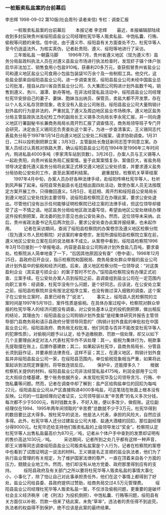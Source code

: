 ### 一桩贩卖私盐案的台前幕后
李忠辉
1998-09-02
第10版(社会周刊·读者来信)
专栏：调查汇报

　　一桩贩卖私盐案的台前幕后
　　本报记者  李忠辉
　　最近，本报编辑部陆续收到多封反映贵州省绥阳县盐业公司经理杜宪华等人贩卖私盐、中饱私囊、行贿、偷税等问题的来信。信中说，由于遵义市、绥阳县有关方面查处不力，杜宪华等人至今仍逍遥法外。为核实真伪，记者赴贵阳、遵义、绥阳等地进行了采访。
　　三年贩私盐  一朝露马脚
　　1996年7月，贵州省遵义地区（现为遵义市）盐务分局盐政科执法人员在对遵义县盐业市场进行执法检查时，发现虾子镇个体户张启华非法加工、销售食用小包盐910吨，获暴利20多万元，查获假冒贵州省盐业公司和遵义地区盐业公司食用小包盐包装袋10万余个及一些制假工具。他交代，这些盐全部来自绥阳县盐业公司。进一步调查发现，绥阳县盐业公司未经中国盐业总公司批准，擅自从四川省自贡盐业分公司、久大集团公司购进计划外盐数千吨，销售到遵义、务川、湄潭、新舟等地。在非法经营私盐活动中，绥阳县盐业公司经理杜宪华安排自己的妻子、妻妹、胞妹当出纳员、保管员，卖盐大都不开发票，存在以个人名义私存货款现象，收支没有入盐业公司账目。绥阳县盐业公司大量购销计划外盐的行为是非法的，严重扰乱了遵义及周边地区盐业市场秩序。遵义地区盐务分局主管盐政执法及纪检工作的副局长王义锡多次向局长李永宪汇报，并一同向遵义地区行署副秘书长兼商务局局长周开烈汇报了调查情况，商务局领导班子专门开会研究，决定由王义锡同志负责查处这个案子。为进一步查清事实，王义锡同志代表盐务分局于1997年1月14日向遵义地区公安处二科报案，请求协助调查。1月31日，二科以投机倒把罪立案；3月3日，主管副处长詹廷新同志签字同意立案。办案人员经过认真核对铁路大票，确认绥阳县盐业公司在1994年至1996年三年时间内，购进私盐4000多吨（李家湾车站到货数）。3月26日，办案人员与王义锡等人一起赴贵阳，向贵州省盐务局汇报案情。鉴于此案案情复杂、案值巨大，省盐务局领导决定委托遵义盐务分局将此案正式移交遵义地区公安处侦查，并要求遵义盐务分局协助公安处的工作，直至此案顺利结案。
　　避重就轻，检察机关草草结案
　　1997年4月中旬，办案人员办好各种法律手续，赴绥阳传唤杜宪华等人，杜听到风声躲了起来。绥阳县常务副县长毛廷相出面四处活动，致使办案人员无法按既定方案开展工作，只得撤回遵义。5月5日，毛廷相、周开烈和绥阳县公安局局长到遵义地区公安处找到主要领导，说绥阳县检察院正在办理此案，要求公安处退出。尽管他们没有出示任何能够证明检察院已经立案的法律手续，但这位领导却接受了这一不情之请。地区盐务分局给地区政法委写信，希望由地区公安处继续办理这件投机倒把案，政法委的批示意见也由公安处来办。然而，这位领导未采纳。此后，贵州省政法委书记先后两次批示，要求公安处查办此案并报结果，也未起作用。
　　记者在采访期间，查阅了绥阳县检察院的办案卷宗及遵义地区检察分院（现为遵义市人民检察院）对该案的审查卷宗，发现所谓绥阳县检察院立案在前，遵义地区公安处立案在后的说法根本不成立。从案卷中看到，绥阳县检察院1996年3月15日接到一个举报电话，内容是县盐业公司购进计划外食盐几百吨，要求查处。检察院派人简单地查了一下，“后因其他原因没有查”（卷中语）。1996年12月25日，县政府召开会议，指示检察院和国税局、商务局查处群众举报的盐业公司进计划外盐中的偷税和经济问题。后来，遵义地区检察分院一位领导说：“对这类盈利企业（其实是亏损企业）的案子暂时不忙办。”馁阳县检察院没有办理正式初查、立案手续。在公安处办案人员到绥阳之前，县调查组到盐业公司在一定范围内向职工宣布：经调查，杜宪华没有什么问题，是个好同志。应该说，在公安处立案之前，绥阳县检察院并没有按法定程序立案，也没有做过深入细致的调查。这个案子在公安处立案时，县里已经有了“说法”。
　　事实上，绥阳县人民检察院的立案时间是1997年5月19日，案件性质是偷税。在具体办案过程中，检察院对群众举报的杜宪华等人的经济问题没有调查。对公安处基本认定的投机倒把罪，做出相反的结论，其理由为：绥阳县盐业公司购销计划外食盐“是经集体研究并报告主管领导部门县商务局和请示县政府分管领导同意的”（购销计划外食盐的审批权在中国盐业总公司，绥阳县政府、商务局无权批准，他们同意与否并不能改变杜宪华等人的犯罪性质）。对偷税问题予以认定，给予追缴税款、罚款一倍处理，却又以如下几个主要理由决定对法人代表杜宪华作不诉处理：其一，偷税为集体行为，税款事先提取摆在账上，后挪作基建款；其二，如果起诉杜宪华，县商务局局长、分管县长须到庭作证，并要承担法律责任，这样不妥；其三，在遵义地区，购销计划外食盐并非绥阳县盐业公司一家，在绥阳县范围内，单位偷税现象相当严重，如果将此案起诉到法院定罪量刑，将导致连锁反应。
　　保护伞，还能撑多久？
　　根据检察机关提供的材料，绥阳县盐业公司非法经营私盐4175吨，利润全部用于公司北大街综合楼基建，整个账务依据齐全，未发现杜宪华及公司领导贪污、行贿、中饱私囊等问题。然而，记者在调查中却了解到：盐产区给购盐单位的回扣为每吨22元，绥阳县盐业公司从产区直接购进4000多吨盐，可这笔钱在账面上根本没有反映。公司的一位副经理向记者证实，公司领导层以发“辛苦费”的名义多次分钱，每次都不少于5000元，有时钱数太多，不好入账，便以多改少，做假账。这位副经理仅在1994、1995年两年间领取的“辛苦费”总数就不少于3万元，杜宪华得到的数目要比这大得多。按杜宪华的说法，他是法人代表，承担的风险大，自然应该多得。此外，杜宪华等人还分过建盐业公司大楼、盐通大酒楼的回扣，那位副经理分得9000元。杜宪华还给支持他们贩卖私盐的上级领导发过“奖金”。检察院认定杜宪华等人出售私盐最高价为870元／吨，记者从个体户手中查到的发票却证明有的售价高达1030元／吨。
　　采访期间，记者所到之处几乎都有这样一种声音，即王义锡等同志调查绥阳县盐业公司贩卖私盐案是个人行为，记者在检察院的案卷中也看到了试图证明这一说法的材料。王义锡是名正言顺的盐业执法者，他们为了执行盐业管理的有关规定，为了维护国家法律的尊严，一直在顶着来自各个方面的压力，兢兢业业地工作。然而，他们却没有从地方党委、政府那里得到应有的支持。
　　绥阳县政府及有关部门之所以要将杜宪华等人贩卖私盐的事情大事化小，小事化了，除了怕让自己对此事承担责任外，他们在这个事情上都得到了好处，盐业公司给县委、县政府提供过赞助，给商务局交过4.5万元管理费。
　　绥阳县盐业公司经理杜宪华等人贩卖私盐一案，不仅涉及偷税问题，更重要的是破坏社会主义经济秩序（老《刑法》为投机倒把）、中饱私囊、行贿等问题，绥阳县有关方面仅以补税、罚款一倍来了结此案，未免“草率”。违法者的责任得不到追究，执法者的权益得不到保护，绝不应该是此案的最终结果。
